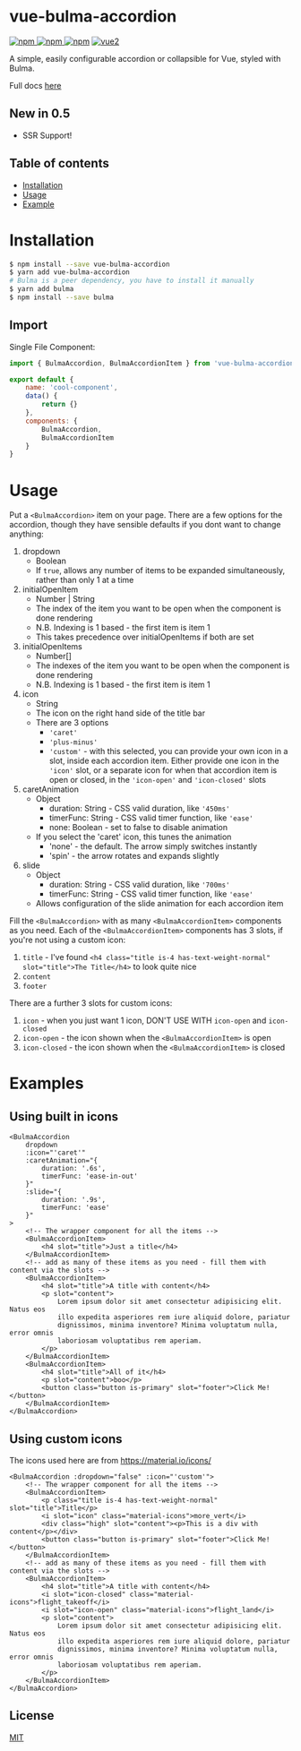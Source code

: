# vue-bulma-accordion

[![npm](https://img.shields.io/npm/v/vue-bulma-accordion.svg) ![npm](https://img.shields.io/npm/dm/vue-bulma-accordion.svg) ![npm](https://img.shields.io/npm/dt/vue-bulma-accordion.svg)](https://www.npmjs.com/package/vue-bulma-accordion)
[![vue2](https://img.shields.io/badge/vue-2.x-brightgreen.svg)](https://vuejs.org/)

A simple, easily configurable accordion or collapsible for Vue, styled with Bulma.

Full docs [here](https://lunrtick.github.io/vue-bulma-accordion/)

## New in 0.5

-   SSR Support!

## Table of contents

-   [Installation](#installation)
-   [Usage](#usage)
-   [Example](#example)

# Installation

```bash
$ npm install --save vue-bulma-accordion
$ yarn add vue-bulma-accordion
# Bulma is a peer dependency, you have to install it manually
$ yarn add bulma
$ npm install --save bulma
```

## Import

Single File Component:

```javascript
import { BulmaAccordion, BulmaAccordionItem } from 'vue-bulma-accordion'

export default {
    name: 'cool-component',
    data() {
        return {}
    },
    components: {
        BulmaAccordion,
        BulmaAccordionItem
    }
}
```

# Usage

Put a `<BulmaAccordion>` item on your page. There are a few options for the accordion, though they have sensible defaults if you dont want to change anything:

1.  dropdown
    -   Boolean
    -   If `true`, allows any number of items to be expanded simultaneously, rather than only 1 at a time
2.  initialOpenItem
    -   Number | String
    -   The index of the item you want to be open when the component is done rendering
    -   N.B. Indexing is 1 based - the first item is item 1
    -   This takes precedence over initialOpenItems if both are set
3.  initialOpenItems
    -   Number[]
    -   The indexes of the item you want to be open when the component is done rendering
    -   N.B. Indexing is 1 based - the first item is item 1
4.  icon
    -   String
    -   The icon on the right hand side of the title bar
    -   There are 3 options
        -   `'caret'`
        -   `'plus-minus'`
        -   `'custom'` - with this selected, you can provide your own icon in a slot, inside each accordion item. Either provide one icon in the `'icon'` slot, or a separate icon for when that accordion item is open or closed, in the `'icon-open'` and `'icon-closed'` slots
5.  caretAnimation
    -   Object
        -   duration: String - CSS valid duration, like `'450ms'`
        -   timerFunc: String - CSS valid timer function, like `'ease'`
        -   none: Boolean - set to false to disable animation
    -   If you select the 'caret' icon, this tunes the animation
        -   'none' - the default. The arrow simply switches instantly
        -   'spin' - the arrow rotates and expands slightly
6.  slide
    -   Object
        -   duration: String - CSS valid duration, like `'700ms'`
        -   timerFunc: String - CSS valid timer function, like `'ease'`
    -   Allows configuration of the slide animation for each accordion item

Fill the `<BulmaAccordion>` with as many `<BulmaAccordionItem>` components as you need. Each of the `<BulmaAccordionItem>` components has 3 slots, if you're not using a custom icon:

1.  `title` - I've found `<h4 class="title is-4 has-text-weight-normal" slot="title">The Title</h4>` to look quite nice
2.  `content`
3.  `footer`

There are a further 3 slots for custom icons:

1.  `icon` - when you just want 1 icon, DON'T USE WITH `icon-open` and `icon-closed`
2.  `icon-open` - the icon shown when the `<BulmaAccordionItem>` is open
3.  `icon-closed` - the icon shown when the `<BulmaAccordionItem>` is closed

# Examples

## Using built in icons

```vue
<BulmaAccordion
    dropdown
    :icon="'caret'"
    :caretAnimation="{
        duration: '.6s',
        timerFunc: 'ease-in-out'
    }"
    :slide="{
        duration: '.9s',
        timerFunc: 'ease'
    }"
>
    <!-- The wrapper component for all the items -->
    <BulmaAccordionItem>
        <h4 slot="title">Just a title</h4>
    </BulmaAccordionItem>
    <!-- add as many of these items as you need - fill them with content via the slots -->
    <BulmaAccordionItem>
        <h4 slot="title">A title with content</h4>
        <p slot="content">
            Lorem ipsum dolor sit amet consectetur adipisicing elit. Natus eos
            illo expedita asperiores rem iure aliquid dolore, pariatur
            dignissimos, minima inventore? Minima voluptatum nulla, error omnis
            laboriosam voluptatibus rem aperiam.
        </p>
    </BulmaAccordionItem>
    <BulmaAccordionItem>
        <h4 slot="title">All of it</h4>
        <p slot="content">boo</p>
        <button class="button is-primary" slot="footer">Click Me!</button>
    </BulmaAccordionItem>
</BulmaAccordion>
```

## Using custom icons

The icons used here are from https://material.io/icons/

```vue
<BulmaAccordion :dropdown="false" :icon="'custom'">
    <!-- The wrapper component for all the items -->
    <BulmaAccordionItem>
        <p class="title is-4 has-text-weight-normal" slot="title">Title</p>
        <i slot="icon" class="material-icons">more_vert</i>
        <div class="high" slot="content"><p>This is a div with content</p></div>
        <button class="button is-primary" slot="footer">Click Me!</button>
    </BulmaAccordionItem>
    <!-- add as many of these items as you need - fill them with content via the slots -->
    <BulmaAccordionItem>
        <h4 slot="title">A title with content</h4>
        <i slot="icon-closed" class="material-icons">flight_takeoff</i>
        <i slot="icon-open" class="material-icons">flight_land</i>
        <p slot="content">
            Lorem ipsum dolor sit amet consectetur adipisicing elit. Natus eos
            illo expedita asperiores rem iure aliquid dolore, pariatur
            dignissimos, minima inventore? Minima voluptatum nulla, error omnis
            laboriosam voluptatibus rem aperiam.
        </p>
    </BulmaAccordionItem>
</BulmaAccordion>
```

## License

[MIT](http://opensource.org/licenses/MIT)
